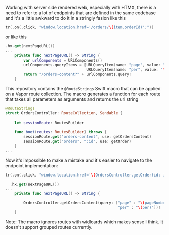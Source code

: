 Working with server side rendered web, especially with HTMX, there is a need to refer to a lot of endpoints that are defined in the same codebase and it's a little awkward to do it in a stringly fasion like this
```swift
tr(.on(.click, "window.location.href='/orders/\(item.orderId)';"))
```
or like this
```swift
.hx.get(nextPageURL())
...
    private func nextPageURL() -> String {
        var urlComponents = URLComponents()
        urlComponents.queryItems = [URLQueryItem(name: "page", value: "\(pageNumber + 1)"),
                                    URLQueryItem(name: "per", value: "\(per)")]
        return "/orders-content?" + urlComponents.query!
    }
```

This repository contains the `@RouteStrings` Swift macro that can be applied on a Vapor route collection. The macro generates a function for each route that takes all parameters as arguments and returns the url string
```Swift
@RouteStrings
struct OrdersController: RouteCollection, Sendable {
    
    let sessionRoute: RoutesBuilder
    
    func boot(routes: RoutesBuilder) throws {
        sessionRoute.get("orders-content", use: getOrdersContent)
        sessionRoute.get("orders", ":id", use: getOrder)
    }
...
```

Now it's impossible to make a mistake and it's easier to navigate to the endpoint implementation:
```Swift
tr(.on(.click, "window.location.href='\(OrdersController.getOrder(id: item.orderId)!)';"))

  .hx.get(nextPageURL())
...
    private func nextPageURL() -> String {
        
        OrdersController.getOrdersContent(query: ["page" : "\(pageNumber + 1)",
                                                  "per" : "\(per)"])!
    }
```

Note: The macro ignores routes with widlcards which makes sense I think. It doesn't support grouped routes currently.
